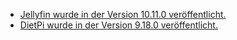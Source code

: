 * [Jellyfin wurde in der Version 10.11.0 veröffentlicht.](https://github.com/jellyfin/jellyfin/releases/tag/v10.11.0)
* [DietPi wurde in der Version 9.18.0 veröffentlicht.](https://github.com/MichaIng/DietPi/releases/tag/v9.18)

